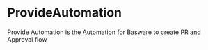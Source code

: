 # ProvideAutomation
Provide Automation is the Automation for Basware to create PR and Approval flow
